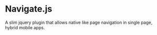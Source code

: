 # Navigate.js
A slim jquery plugin that allows native like page navigation in single page, hybrid mobile apps.

